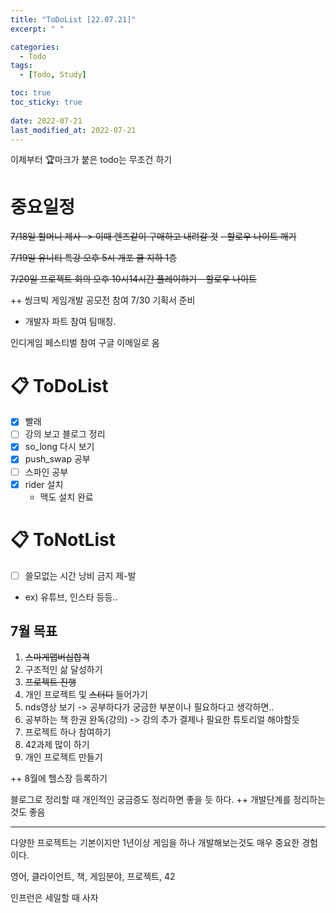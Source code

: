 ```yaml
---
title: "ToDoList [22.07.21]"
excerpt: " "

categories:
  - Todo
tags:
  - [Todo, Study]

toc: true
toc_sticky: true
 
date: 2022-07-21
last_modified_at: 2022-07-21
---
```


이제부터 🏆마크가 붙은 todo는 무조건 하기

# 중요일정

~~7/18일 할머니 제사 -> 이때 렌즈같이 구매하고 내려갈 것~~
~~- 할로우 나이트 깨기~~

~~7/19일 유니티 특강 오후 5시 개포 클 지하 1층~~

~~7/20일 프로젝트 회의 오후 10시14시간 플레이하기 - 할로우 나이트~~

++
씽크빅 게임개발 공모전 참여 7/30 
기획서 준비
- 개발자 파트 참여 팀매칭.

인디게임 페스티벌 참여 구글 이메일로 옴

# 📋 ToDoList  

- [x] 빨래
- [ ] 강의 보고 블로그 정리
- [x] so_long 다시 보기
- [x] push_swap 공부
- [ ] 스파인 공부
- [x] rider 설치
  - 맥도 설치 완료

# 📋 ToNotList  

- [ ] 쓸모없는 시간 낭비 금지 제-발
- ex) 유튜브, 인스타 등등..

## 7월 목표  

1. ~~스마게맵버십합격~~
2. 구조적인 삶 달성하기
3. ~~프로젝트 진행~~
4. 개인 프로젝트 및 ~~스터디~~ 들어가기
5. nds영상 보기 -> 공부하다가 궁금한 부분이나 필요하다고 생각하면..
6. 공부하는 책 한권 완독(강의) -> 강의 추가 결제나 필요한 튜토리얼 해야할듯
7. 프로젝트 하나 참여하기
8. 42과제 많이 하기
9. 개인 프로젝트 만들기

++ 8월에 헬스장 등록하기

블로그로 정리할 때 개인적인 궁금증도 정리하면 좋을 듯 하다.
++ 개발단계를 정리하는 것도 좋음

---

다양한 프로젝트는 기본이지만 1년이상 게임을 하나 개발해보는것도 매우 중요한 경험이다.

영어, 클라이언트, 책, 게임분야, 프로젝트, 42

인프런은 세일할 때 사자
